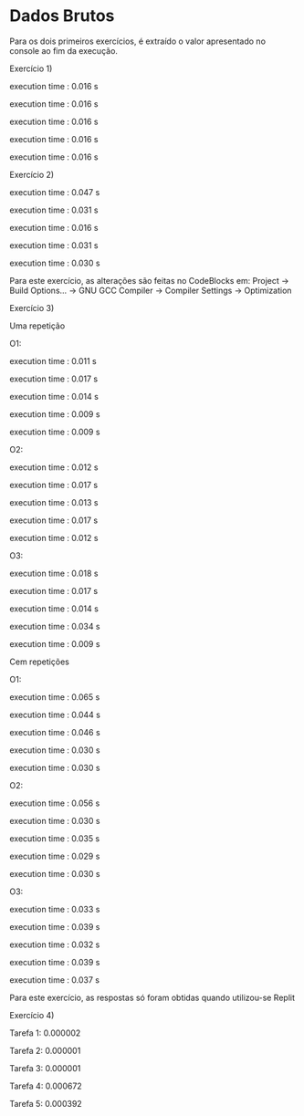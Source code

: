# Dados Brutos

Para os dois primeiros exercícios, é extraído o valor apresentado no console ao fim da execução.

Exercício 1)

execution time : 0.016 s

execution time : 0.016 s

execution time : 0.016 s

execution time : 0.016 s

execution time : 0.016 s

Exercício 2)

execution time : 0.047 s

execution time : 0.031 s

execution time : 0.016 s

execution time : 0.031 s

execution time : 0.030 s

Para este exercício, as alterações são feitas no CodeBlocks em: Project -> Build Options... -> GNU GCC Compiler -> Compiler Settings -> Optimization

Exercício 3)

Uma repetição

O1:

execution time : 0.011 s

execution time : 0.017 s

execution time : 0.014 s

execution time : 0.009 s

execution time : 0.009 s

O2:

execution time : 0.012 s

execution time : 0.017 s

execution time : 0.013 s

execution time : 0.017 s

execution time : 0.012 s

O3:

execution time : 0.018 s

execution time : 0.017 s

execution time : 0.014 s

execution time : 0.034 s

execution time : 0.009 s

Cem repetições

O1:

execution time : 0.065 s

execution time : 0.044 s

execution time : 0.046 s

execution time : 0.030 s

execution time : 0.030 s

O2:

execution time : 0.056 s

execution time : 0.030 s

execution time : 0.035 s

execution time : 0.029 s

execution time : 0.030 s

O3:

execution time : 0.033 s

execution time : 0.039 s

execution time : 0.032 s

execution time : 0.039 s

execution time : 0.037 s

Para este exercício, as respostas só foram obtidas quando utilizou-se Replit

Exercício 4)

Tarefa 1: 0.000002

Tarefa 2: 0.000001

Tarefa 3: 0.000001

Tarefa 4: 0.000672

Tarefa 5: 0.000392



